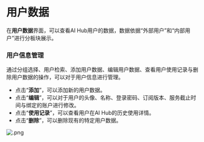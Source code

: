 # **用户数据**

在**用户数据**界面，可以查看AI Hub用户的数据，数据依据“外部用户”和“内部用户”进行分板块展示。

### **用户信息管理**

通过分组选择、用户检索、添加用户数据、编辑用户数据、查看用户使用记录与删除用户数据的操作，可以对于用户信息进行管理。

* 点击“**添加**”，可以添加新的用户数据。
* 点击“**编辑**”，可以对于用户的头像、名称、登录密码、订阅版本、服务截止时间与绑定的账户进行修改。
* 点击“**使用记录**”，可以查看用户在AI Hub的历史使用详情。
* 点击“**删除**”，可以删除现有的特定用户数据。

![.png](http://kmdev.53ai.com/api/preview/4fd39d68dd4b97581775c444111b5ef0.png)
